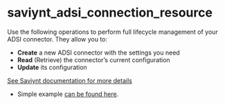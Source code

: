 # saviynt_adsi_connection_resource

Use the following operations to perform full lifecycle management of your ADSI connector. They allow you to:

- **Create** a new ADSI connector with the settings you need  
- **Read** (Retrieve) the connector’s current configuration  
- **Update** its configuration

[See Saviynt documentation for more details](https://docs.saviyntcloud.com/bundle/ADSI-25/page/Content/ADSI-Integration-Overview.htm)

- Simple example [can be found here](./resource.tf).

